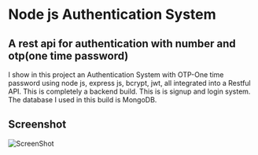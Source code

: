 # Node js Authentication System

## A rest api for authentication with number and otp(one time password)
I show in this project an Authentication System with OTP-One time password using node js, express js, bcrypt, jwt, all integrated into a Restful API. This is completely a backend build. This is is signup and login system. The database I used in this build is MongoDB. 

## Screenshot
![ScreenShot](https://lh3.googleusercontent.com/d/1QzKfHyPhjqudc6ODIoHZcVgf6go9yvHJ)
